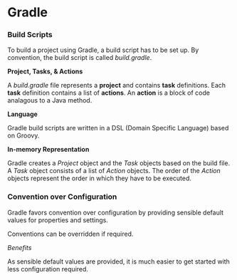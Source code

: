 # Gradle

### Build Scripts

To build a project using Gradle, a build script has to be set up. By convention, the build script is called *build.gradle*. 

**Project, Tasks, & Actions**

A *build.gradle* file represents a **project** and contains **task** definitions. Each **task** definition contains a list of **actions**. An **action** is a block of code analagous to a Java method.

**Language**

Gradle build scripts are written in a DSL (Domain Specific Language) based on Groovy. 

**In-memory Representation**

Gradle creates a *Project* object and the *Task* objects based on the build file. A *Task* object consists of a list of *Action* objects. 
The order of the *Action* objects represent the order in which they have to be executed. 

### Convention over Configuration

Gradle favors convention over configuration by providing sensible default values for properties and settings. 

Conventions can be overridden if required.

*Benefits*

As sensible default values are provided, it is much easier to get started with less configuration required.


